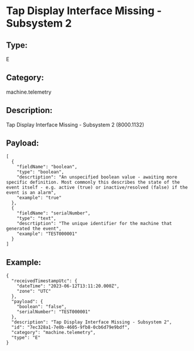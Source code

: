 # Tap Display Interface Missing - Subsystem 2

## Type:

E

## Category:

machine.telemetry

## Description: 

Tap Display Interface Missing - Subsystem 2 (8000.1132)

## Payload:

```
[
  {
    "fieldName": "boolean",
    "type": "boolean",
    "descrtiption": "An unspecified boolean value - awaiting more specific definition. Most commonly this describes the state of the event itself - e.g. active (true) or inactive/resolved (false) if the event is an alarm",
    "example": "true"
  },
  {
    "fieldName": "serialNumber",
    "type": "text",
    "descrtiption": "The unique identifier for the machine that generated the event",
    "example": "TEST000001"
  }
]
```

## Example:

```
{
  "receivedTimestampUtc": {
    "dateTime": "2023-06-12T13:11:20.000Z",
    "zone": "UTC"
  },
  "payload": {
    "boolean": "false",
    "serialNumber": "TEST000001"
  },
  "description": "Tap Display Interface Missing - Subsystem 2",
  "id": "7ec328a1-7e0b-4605-9fb8-0cb6d79e9bdf",
  "category": "machine.telemetry",
  "type": "E"
}
```
